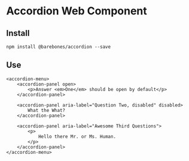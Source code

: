 # Accordion Web Component

## Install
`npm install @barebones/accordion --save`

## Use
```
<accordion-menu>
	<accordion-panel open>
		<p>Answer <em>One</em> should be open by default</p>
	</accordion-panel>

	<accordion-panel aria-label="Question Two, disabled" disabled>
		What the What?
	</accordion-panel>

	<accordion-panel aria-label="Awesome Third Questions">
		<p>
			Hello there Mr. or Ms. Human.
		</p>
	</accordion-panel>
</accordion-menu>
```
